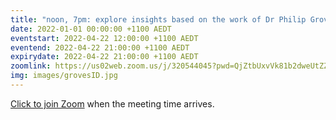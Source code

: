 ```yaml
---
title: "noon, 7pm: explore insights based on the work of Dr Philip Groves"
date: 2022-01-01 00:00:00 +1100 AEDT
eventstart: 2022-04-22 12:00:00 +1100 AEDT
eventend: 2022-04-22 21:00:00 +1100 AEDT
expirydate: 2022-04-22 21:00:00 +1100 AEDT
zoomlink: https://us02web.zoom.us/j/320544045?pwd=QjZtbUxvVk81b2dweUtZZTE3ZE9IZz09
img: images/grovesID.jpg
---
```


[Click to join Zoom](https://us02web.zoom.us/j/320544045?pwd=QjZtbUxvVk81b2dweUtZZTE3ZE9IZz09) when the meeting time arrives.